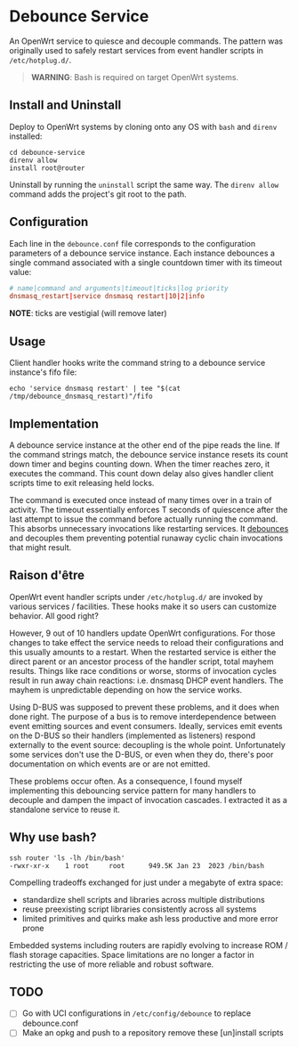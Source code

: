 # Debounce Service

An OpenWrt service to quiesce and decouple commands. The pattern was originally used to safely restart services from event handler scripts in `/etc/hotplug.d/`.

>**WARNING**: Bash is required on target OpenWrt systems.

## Install and Uninstall

Deploy to OpenWrt systems by cloning onto any OS with `bash` and `direnv` installed:

```shell
cd debounce-service
direnv allow
install root@router
```

Uninstall by running the `uninstall` script the same way. The `direnv allow` command adds the project's git root to the path.

## Configuration

Each line in the `debounce.conf` file corresponds to the configuration parameters of a debounce service instance. Each instance debounces a single command associated with a single countdown timer with its timeout value:

```conf
# name|command and arguments|timeout|ticks|log priority
dnsmasq_restart|service dnsmasq restart|10|2|info
```

**NOTE**: ticks are vestigial (will remove later)

## Usage

Client handler hooks write the command string to a debounce service instance's fifo file:

```shell
echo 'service dnsmasq restart' | tee "$(cat /tmp/debounce_dnsmasq_restart)"/fifo
```

## Implementation

A debounce service instance at the other end of the pipe reads the line. If the command strings match, the debounce service instance resets its count down timer and begins counting down. When the timer reaches zero, it executes the command. This count down delay also gives handler client scripts time to exit releasing held locks.

The command is executed once instead of many times over in a train of activity. The timeout essentially enforces T seconds of quiescence after the last attempt to issue the command before actually running the command. This absorbs unnecessary invocations like restarting services. It [debounces](https://medium.com/ghostcoder/debounce-vs-throttle-vs-queue-execution-bcde259768) and decouples them preventing potential runaway cyclic chain invocations that might result.

## Raison d'être

OpenWrt event handler scripts under `/etc/hotplug.d/` are invoked by various services / facilities. These hooks make it so users can customize behavior. All good right?

However, 9 out of 10 handlers update OpenWrt configurations. For those changes to take effect the service needs to reload their configurations and this usually amounts to a restart. When the restarted service is either the direct parent or an ancestor process of the handler script, total mayhem results. Things like race conditions or worse, storms of invocation cycles result in run away chain reactions: i.e. dnsmasq DHCP event handlers. The mayhem is unpredictable depending on how the service works.

Using D-BUS was supposed to prevent these problems, and it does when done right. The purpose of a bus is to remove interdependence between event emitting sources and event consumers. Ideally, services emit events on the D-BUS so their handlers (implemented as listeners) respond externally to the event source: decoupling is the whole point. Unfortunately some services don't use the D-BUS, or even when they do, there's poor documentation on which events are or are not emitted.

These problems occur often. As a consequence, I found myself implementing this debouncing service pattern for many handlers to decouple and dampen the impact of invocation cascades. I extracted it as a standalone service to reuse it.

## Why use bash?

```shell
ssh router 'ls -lh /bin/bash'
-rwxr-xr-x    1 root     root      949.5K Jan 23  2023 /bin/bash
```

Compelling tradeoffs exchanged for just under a megabyte of extra space:

* standardize shell scripts and libraries across multiple distributions
* reuse preexisting script libraries consistently across all systems
* limited primitives and quirks make ash less productive and more error prone

Embedded systems including routers are rapidly evolving to increase ROM / flash storage capacities. Space limitations are no longer a factor in restricting the use of more reliable and robust software.

## TODO

* [ ] Go with UCI configurations in `/etc/config/debounce` to replace debounce.conf
* [ ] Make an opkg and push to a repository remove these [un]install scripts
